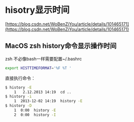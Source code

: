 # hisotry显示时间
[https://blog.csdn.net/WoBenZiYou/article/details/101465171](https://blog.csdn.net/WoBenZiYou/article/details/101465171)

## MacOS zsh history命令显示操作时间


zsh 不必像bash一样需要配置~/.bashrc

```sh
export HISTTIMEFORMAT='%F %T '
```

直接执行命令：

```sh
$ history -E
    1   2.12.2013 14:19  cd ..
$ history -i
    1  2013-12-02 14:19  history -E
$ history -D
    1  0:00  history -E
    2  0:00  history -I
```

